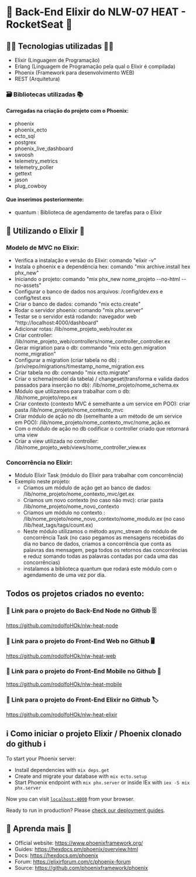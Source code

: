 # 🚀 Back-End Elixir do NLW-07 HEAT - RocketSeat 🚀

## 👨‍💻 Tecnologias utilizadas 👩‍💻

- Elixir (Linguagem de Programação)
- Erlang (Linguagem de Programação pela qual o Elixir é compilada)
- Phoenix (Framework para desenvolvimento WEB)
- REST (Arquitetura)

### 🗃️ Bibliotecas utilizadas 📚

#### Carregadas na criação do projeto com o Phoenix:

- phoenix
- phoenix_ecto
- ecto_sql
- postgrex
- phoenix_live_dashboard
- swoosh
- telemetry_metrics
- telemetry_poller
- gettext
- jason
- plug_cowboy

#### Que inserimos posteriormente:

- quantum : Biblioteca de agendamento de tarefas para o Elixir

## 💎 Utilizando o Elixir 🔮

### Modelo de MVC no Elixir:

- Verifica a instalação e versão do Elixir: comando "elixir -v"
- Instala o phoenix e a dependência hex: comando "mix archive.install hex phx_new"
- Iniciando o projeto: comando "mix phx_new nome_projeto --no-html --no-assets"
- Configurar o banco de dados nos arquivos: /config/dev.exs e config/test.exs
- Criar o banco de dados: comando "mix ecto.create"
- Rodar o servidor phoenix: comando "mix phx.server"
- Testar se o servidor está rodando: navegador web "http://localhost:4000/dashboard"
- Adicionar rotas: /lib/nome_projeto_web/router.ex
- Criar controller: /lib/nome_projeto_web/controllers/nome_controller_controller.ex
- Gerar migration para o db: commando "mix ecto.gen.migration nome_migration"
- Configurar a migration (criar tabela no db) : /priv/repo/migrations/timestamp_nome_migration.exs
- Criar tabela no db: comando "mix ecto.migrate"
- Criar o schema(model da tabela) / changeset(transforma e valida dados passados para inserção no db): /lib/nome_projeto/nome_schema.ex
- Módulo que utilizamos para trabalhar com o db: /lib/nome_projeto/repo.ex
- Criar contexto (contexto MVC é semelhante a um service em POO): criar pasta /lib/nome_projeto/nome_contexto_mvc
- Criar módulo de ação no db (semelhante a um método de um service em POO): /lib/nome_projeto/nome_contexto_mvc/nome_ação.ex
- Com o módulo de ação no db codificar o controller criado que retornará uma view
- Criar a view utilizada no controller: /lib/nome_projeto_web/views/nome_controller_view.ex

### Concorrência no Elixir:

- Módulo Elixir Task (módulo do Elixir para trabalhar com concorrência)
- Exemplo neste projeto:
  - Criamos um módulo de ação get ao banco de dados: /lib/nome_projeto/nome_contexto_mvc/get.ex
  - Criamos um novo contexto (no caso não mvc): criar pasta /lib/nome_projeto/nome_novo_contexto
  - Criamos um módulo no contexto : /lib/nome_projeto/nome_novo_contexto/nome_modulo.ex (no caso /lib/heat_tags/tags/count.ex)
  - Neste módulo utilizamos o método async_stream do módulo de concorrência Task (no caso pegamos as mensagens recebidas do dia no banco de dados, criamos a concorrência que conta as palavras das mensagem, pega todos os retornos das concorrências e reduz somando todas as palavras contadas por cada uma das concorrências)
  - instalamos a biblioteca quantum que rodará este módulo com o agendamento de uma vez por dia.

## Todos os projetos criados no evento:

### 🔗 Link para o projeto do Back-End Node no Github 🗄️

https://github.com/rodolfoHOk/nlw-heat-node

### 🔗 Link para o projeto do Front-End Web no Github 🖥️

https://github.com/rodolfoHOk/nlw-heat-web

### 🔗 Link para o projeto do Front-End Mobile no Github 📱

https://github.com/rodolfoHOk/nlw-heat-mobile

### 🔗 Link para o projeto do Front-End Elixir no Github 🏷️

https://github.com/rodolfoHOk/nlw-heat-elixir

## ℹ️ Como iniciar o projeto Elixir / Phoenix clonado do github ℹ️

To start your Phoenix server:

- Install dependencies with `mix deps.get`
- Create and migrate your database with `mix ecto.setup`
- Start Phoenix endpoint with `mix phx.server` or inside IEx with `iex -S mix phx.server`

Now you can visit [`localhost:4000`](http://localhost:4000) from your browser.

Ready to run in production? Please [check our deployment guides](https://hexdocs.pm/phoenix/deployment.html).

## 📃 Aprenda mais 📃

- Official website: https://www.phoenixframework.org/
- Guides: https://hexdocs.pm/phoenix/overview.html
- Docs: https://hexdocs.pm/phoenix
- Forum: https://elixirforum.com/c/phoenix-forum
- Source: https://github.com/phoenixframework/phoenix
